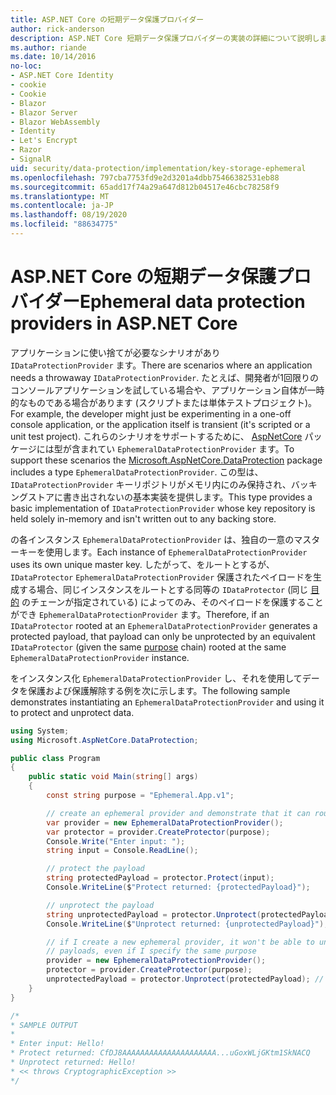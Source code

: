 ```yaml
---
title: ASP.NET Core の短期データ保護プロバイダー
author: rick-anderson
description: ASP.NET Core 短期データ保護プロバイダーの実装の詳細について説明します。
ms.author: riande
ms.date: 10/14/2016
no-loc:
- ASP.NET Core Identity
- cookie
- Cookie
- Blazor
- Blazor Server
- Blazor WebAssembly
- Identity
- Let's Encrypt
- Razor
- SignalR
uid: security/data-protection/implementation/key-storage-ephemeral
ms.openlocfilehash: 797cba7753fd9e2d3201a4dbb75466382531eb88
ms.sourcegitcommit: 65add17f74a29a647d812b04517e46cbc78258f9
ms.translationtype: MT
ms.contentlocale: ja-JP
ms.lasthandoff: 08/19/2020
ms.locfileid: "88634775"
---
```

# <a name="ephemeral-data-protection-providers-in-aspnet-core"></a><span data-ttu-id="2da8d-103">ASP.NET Core の短期データ保護プロバイダー</span><span class="sxs-lookup"><span data-stu-id="2da8d-103">Ephemeral data protection providers in ASP.NET Core</span></span>

<a name="data-protection-implementation-key-storage-ephemeral"></a>

<span data-ttu-id="2da8d-104">アプリケーションに使い捨てが必要なシナリオがあり `IDataProtectionProvider` ます。</span><span class="sxs-lookup"><span data-stu-id="2da8d-104">There are scenarios where an application needs a throwaway `IDataProtectionProvider`.</span></span> <span data-ttu-id="2da8d-105">たとえば、開発者が1回限りのコンソールアプリケーションを試している場合や、アプリケーション自体が一時的なものである場合があります (スクリプトまたは単体テストプロジェクト)。</span><span class="sxs-lookup"><span data-stu-id="2da8d-105">For example, the developer might just be experimenting in a one-off console application, or the application itself is transient (it's scripted or a unit test project).</span></span> <span data-ttu-id="2da8d-106">これらのシナリオをサポートするために、 [AspNetCore](https://www.nuget.org/packages/Microsoft.AspNetCore.DataProtection/) パッケージには型が含まれてい `EphemeralDataProtectionProvider` ます。</span><span class="sxs-lookup"><span data-stu-id="2da8d-106">To support these scenarios the [Microsoft.AspNetCore.DataProtection](https://www.nuget.org/packages/Microsoft.AspNetCore.DataProtection/) package includes a type `EphemeralDataProtectionProvider`.</span></span> <span data-ttu-id="2da8d-107">この型は、 `IDataProtectionProvider` キーリポジトリがメモリ内にのみ保持され、バッキングストアに書き出されないの基本実装を提供します。</span><span class="sxs-lookup"><span data-stu-id="2da8d-107">This type provides a basic implementation of `IDataProtectionProvider` whose key repository is held solely in-memory and isn't written out to any backing store.</span></span>

<span data-ttu-id="2da8d-108">の各インスタンス `EphemeralDataProtectionProvider` は、独自の一意のマスターキーを使用します。</span><span class="sxs-lookup"><span data-stu-id="2da8d-108">Each instance of `EphemeralDataProtectionProvider` uses its own unique master key.</span></span> <span data-ttu-id="2da8d-109">したがって、をルートとするが、 `IDataProtector` `EphemeralDataProtectionProvider` 保護されたペイロードを生成する場合、同じインスタンスをルートとする同等の `IDataProtector` (同じ [目的](xref:security/data-protection/consumer-apis/purpose-strings#data-protection-consumer-apis-purposes) のチェーンが指定されている) によってのみ、そのペイロードを保護することができ `EphemeralDataProtectionProvider` ます。</span><span class="sxs-lookup"><span data-stu-id="2da8d-109">Therefore, if an `IDataProtector` rooted at an `EphemeralDataProtectionProvider` generates a protected payload, that payload can only be unprotected by an equivalent `IDataProtector` (given the same [purpose](xref:security/data-protection/consumer-apis/purpose-strings#data-protection-consumer-apis-purposes) chain) rooted at the same `EphemeralDataProtectionProvider` instance.</span></span>

<span data-ttu-id="2da8d-110">をインスタンス化 `EphemeralDataProtectionProvider` し、それを使用してデータを保護および保護解除する例を次に示します。</span><span class="sxs-lookup"><span data-stu-id="2da8d-110">The following sample demonstrates instantiating an `EphemeralDataProtectionProvider` and using it to protect and unprotect data.</span></span>

```csharp
using System;
using Microsoft.AspNetCore.DataProtection;

public class Program
{
    public static void Main(string[] args)
    {
        const string purpose = "Ephemeral.App.v1";

        // create an ephemeral provider and demonstrate that it can round-trip a payload
        var provider = new EphemeralDataProtectionProvider();
        var protector = provider.CreateProtector(purpose);
        Console.Write("Enter input: ");
        string input = Console.ReadLine();

        // protect the payload
        string protectedPayload = protector.Protect(input);
        Console.WriteLine($"Protect returned: {protectedPayload}");

        // unprotect the payload
        string unprotectedPayload = protector.Unprotect(protectedPayload);
        Console.WriteLine($"Unprotect returned: {unprotectedPayload}");

        // if I create a new ephemeral provider, it won't be able to unprotect existing
        // payloads, even if I specify the same purpose
        provider = new EphemeralDataProtectionProvider();
        protector = provider.CreateProtector(purpose);
        unprotectedPayload = protector.Unprotect(protectedPayload); // THROWS
    }
}

/*
* SAMPLE OUTPUT
*
* Enter input: Hello!
* Protect returned: CfDJ8AAAAAAAAAAAAAAAAAAAAA...uGoxWLjGKtm1SkNACQ
* Unprotect returned: Hello!
* << throws CryptographicException >>
*/
```
